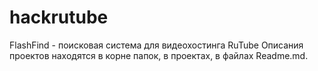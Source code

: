 # hackrutube
FlashFind - поисковая система для видеохостинга RuTube
Описания проектов находятся в корне папок, в проектах, в файлах Readme.md.